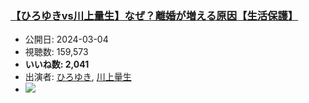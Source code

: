 ### [【ひろゆきvs川上量生】なぜ？離婚が増える原因【生活保護】](https://www.youtube.com/watch?v=p_ueXvOizys)
-   公開日: 2024-03-04
-   視聴数: 159,573
-   **いいね数: 2,041**
-   出演者: [ひろゆき](/rehacq_fan/people/ひろゆき "wikilink"), [川上量生](/rehacq_fan/people/川上量生 "wikilink")
- [![](https://img.youtube.com/vi/p_ueXvOizys/hqdefault.jpg)](https://www.youtube.com/watch?v=p_ueXvOizys)
